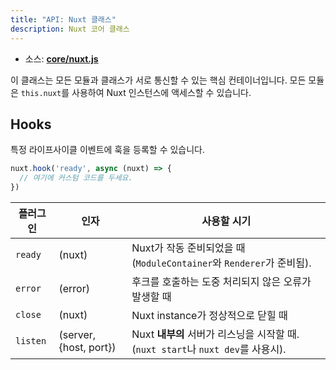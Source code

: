 ```yaml
---
title: "API: Nuxt 클래스"
description: Nuxt 코어 클래스
---
```


- 소스: **[core/nuxt.js](https://github.com/nuxt/nuxt.js/blob/dev/packages/core/src/nuxt.js)**

이 클래스는 모든 모듈과 클래스가 서로 통신할 수 있는 핵심 컨테이너입니다. 모든 모듈은 `this.nuxt`를 사용하여 Nuxt 인스턴스에 액세스할 수 있습니다.

## Hooks

특정 라이프사이클 이벤트에 훅을 등록할 수 있습니다.

```js
nuxt.hook('ready', async (nuxt) => {
  // 여기에 커스텀 코드를 두세요.
})
```

플러그인 | 인자                   | 사용할 시기
---------|------------------------|------------------------------------------------------------------------------
`ready`  | (nuxt)                 | Nuxt가 작동 준비되었을 때 (`ModuleContainer`와 `Renderer`가 준비됨).
`error`  | (error)                | 후크를 호출하는 도중 처리되지 않은 오류가 발생할 때
`close`  | (nuxt)                 | Nuxt instance가 정상적으로 닫힐 때
`listen` | (server, {host, port}) | Nuxt **내부의** 서버가 리스닝을 시작할 때. (`nuxt start`나 `nuxt dev`를 사용시).

